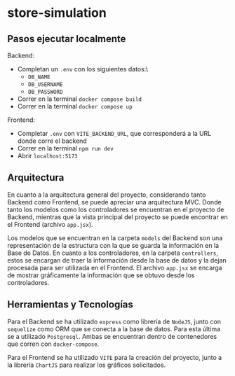 # store-simulation

## Pasos ejecutar localmente

Backend:
- Completan un `.env` con los siguientes datos:\
    * `DB_NAME`
    * `DB_USERNAME`
    * `DB_PASSWORD`
- Correr en la terminal `docker compose build`
- Correr en la terminal `docker compose up` 

Frontend:
- Completar `.env` con `VITE_BACKEND_URL`, que corresponderá a la URL donde corre el backend
- Correr en la terminal `npm run dev`
- Abrir `localhost:5173`

## Arquitectura

En cuanto a la arquitectura general del proyecto, considerando tanto Backend como Frontend, se puede apreciar una arquitectura MVC. Donde tanto los modelos como los controladores se encuentran en el proyecto de Backend, mientras que la vista principal del proyecto se puede encontrar en el Frontend (archivo `app.jsx`).

Los modelos que se encuentran en la carpeta `models` del Backend son una representación de la estructura con la que se guarda la información en la Base de Datos. En cuanto a los controladores, en la carpeta `controllers`, estos se encargan de traer la información desde la base de datos y la dejan procesada para ser utilizada en el Frontend. El archivo `app.jsx` se encarga de mostrar gráficamente la información que se obtuvo desde los controladores.

## Herramientas y Tecnologías

Para el Backend se ha utilizado `express` como librería de `NodeJS`, junto con `sequelize` como ORM que se conecta a la base de datos. Para esta última se a utilizado `Postgresql`. Ambas se encuentran dentro de contenedores que corren con `docker-compose`.

Para el Frontend se ha utilizado `VITE` para la creación del proyecto, junto a la librería `ChartJS` para realizar los gráficos solicitados.
